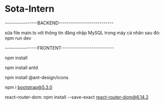 # Sota-Intern
----------------BACKEND---------------------------

sửa file main.ts với thông tin đăng nhập MySQL trong máy cá nhân
sau đó: npm run dev







----------------FRONTENT--------------------------


npm install

npm install antd

npm install @ant-design/icons

npm i bootstrap@5.3.0

react-router-dom:
npm install --save-exact react-router-dom@6.14.2
